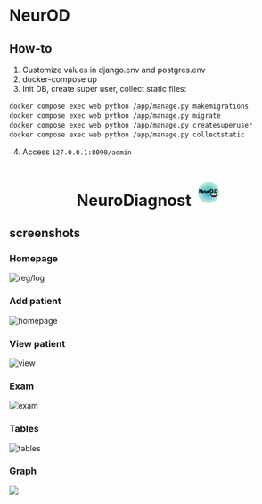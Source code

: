 # NeurOD

## How-to

1. Customize values in django.env and postgres.env
2. docker-compose up
3. Init DB, create super user, collect static files:

```bash
docker compose exec web python /app/manage.py makemigrations
docker compose exec web python /app/manage.py migrate
docker compose exec web python /app/manage.py createsuperuser
docker compose exec web python /app/manage.py collectstatic
```

4. Access `127.0.0.1:8090/admin`

<h1 align="center">NeuroDiagnost
<img src="https://github.com/kkwwaa/NeurOD/blob/main/amscsait/static/image/Ner (1) (1).png" height="50"/></h1>
<h2>screenshots</h2>
<h3>Homepage</h3>
<img src='https://github.com/kkwwaa/NeurOD/assets/120415812/ea8efbd8-c6bd-40df-b921-14d1f8dc5fde' alt='reg/log'>
<h3>Add patient</h3>
<img src='https://github.com/kkwwaa/NeurOD/assets/120415812/14cd2db7-3407-4740-a945-caa8caeba720' alt='homepage'>
<h3>View patient</h3>
<img src='https://github.com/kkwwaa/NeurOD/assets/120415812/8c42e23b-6b97-4834-82b1-7c1432c0a08a' alt='view'>
<h3>Exam</h3>
<img src='https://github.com/kkwwaa/NeurOD/assets/120415812/62697967-93fe-4be2-808e-7a4916f50718' alt='exam'>
<h3>Tables</h3>
<img src='https://github.com/kkwwaa/NeurOD/assets/120415812/ebb03d51-62ff-4c4c-a873-f37fe23efb48' alt='tables'>
<h3>Graph</h3>
<img src='https://github.com/kkwwaa/NeurOD/assets/120415812/a384032d-4455-423c-b9a5-0d8893f83e5a'>
